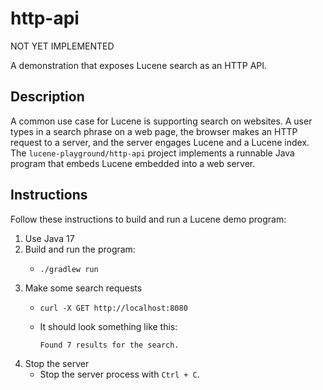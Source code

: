 # http-api

NOT YET IMPLEMENTED

A demonstration that exposes Lucene search as an HTTP API.


## Description

A common use case for Lucene is supporting search on websites. A user types in a search phrase on a web page, the browser
makes an HTTP request to a server, and the server engages Lucene and a Lucene index. The `lucene-playground/http-api`
project implements a runnable Java program that embeds Lucene embedded into a web server.  


## Instructions

Follow these instructions to build and run a Lucene demo program:

1. Use Java 17
2. Build and run the program:
   * ```shell
     ./gradlew run
     ```
3. Make some search requests
   * ```shell
     curl -X GET http://localhost:8080
     ```
   * It should look something like this:
     ```text
     Found 7 results for the search.
     ```
4. Stop the server
   * Stop the server process with `Ctrl + C`.
